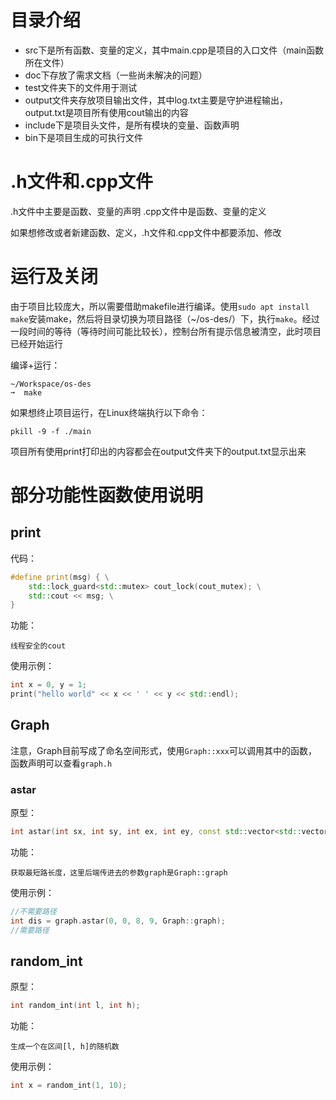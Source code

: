 # 目录介绍
- src下是所有函数、变量的定义，其中main.cpp是项目的入口文件（main函数所在文件）
- doc下存放了需求文档（一些尚未解决的问题）
- test文件夹下的文件用于测试
- output文件夹存放项目输出文件，其中log.txt主要是守护进程输出，output.txt是项目所有使用cout输出的内容
- include下是项目头文件，是所有模块的变量、函数声明
- bin下是项目生成的可执行文件

# .h文件和.cpp文件
.h文件中主要是函数、变量的声明 .cpp文件中是函数、变量的定义

如果想修改或者新建函数、定义，.h文件和.cpp文件中都要添加、修改

# 运行及关闭
由于项目比较庞大，所以需要借助makefile进行编译。使用`sudo apt install make`安装make，然后将目录切换为项目路径（~/os-des/）下，执行`make`。经过一段时间的等待（等待时间可能比较长），控制台所有提示信息被清空，此时项目已经开始运行

编译+运行：
```
~/Workspace/os-des
➞  make
```

如果想终止项目运行，在Linux终端执行以下命令：
```console
pkill -9 -f ./main
```

项目所有使用print打印出的内容都会在output文件夹下的output.txt显示出来

# 部分功能性函数使用说明
## print
代码：
```cpp
#define print(msg) { \
    std::lock_guard<std::mutex> cout_lock(cout_mutex); \
    std::cout << msg; \
}
```
功能：
```
线程安全的cout
```
使用示例：
```cpp
int x = 0, y = 1;
print("hello world" << x << ' ' << y << std::endl);
```
## Graph
注意，Graph目前写成了命名空间形式，使用`Graph::xxx`可以调用其中的函数，函数声明可以查看`graph.h`

### astar
原型：
```cpp
int astar(int sx, int sy, int ex, int ey, const std::vector<std::vector<int>> &graph);
```
功能：
```
获取最短路长度，这里后端传进去的参数graph是Graph::graph
```
使用示例：
```cpp
//不需要路径
int dis = graph.astar(0, 0, 8, 9, Graph::graph);
//需要路径
```
## random_int
原型：
```cpp
int random_int(int l, int h);
```
功能：
```
生成一个在区间[l, h]的随机数
```
使用示例：
```cpp
int x = random_int(1, 10);
```